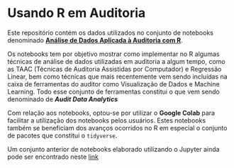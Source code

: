 
# Usando R em Auditoria


Este repositório contém os dados utilizados no conjunto de notebooks denominado [**Análise de Dados Aplicada à Auditoria com R**](https://colab.research.google.com/drive/1nHhHNGRheKaehgQetEh_fPU99CQLwmSt?usp=sharing). 

Os notebooks tem por objetivo mostrar como implementar no R algumas técnicas de análise de dados utilizadas em auditoria a algum tempo, como as TAAC (Técnicas de Auditoria Assistidas por Computador) e Regressão Linear, bem como técnicas que mais recentemente vem sendo incluídas na caixa de ferramentas do auditor como Visualização de Dados e Machine Learning. Todo esse conjunto de ferramentas constitui o que vem sendo denominado de **_Audit Data Analytics_**

Com relação aos notebooks, optou-se por utilizar o **Google Colab** para facilitar a utilização dos notebooks pelos usuários. Estes notebooks também se beneficiam dos avanços ocorridos no R em especial o conjunto de pacotes que constitui o `tidyverse`.

Um conjunto anterior de notebooks elaborado utilizando o Jupyter ainda pode ser encontrado neste [link](https://nbviewer.jupyter.org/github/marcosfs2006/Usando-R-em-Auditoria/blob/master/ipynb/usando_r_em_auditoria.ipynb) 



<!--

Contém também arquivos `.ipynb` e os dados utilizados para gerar algumas das páginas do site [audinalytics - Auditoria com Inteligência Analítica](https://www.audinalytics.com.br/) que é uma repaginada do antigo site [Usando R em Auditoria](https://sites.google.com/site/marcosfs2006/).

-->

